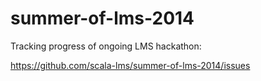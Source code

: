 summer-of-lms-2014
==================

Tracking progress of ongoing LMS hackathon: 

https://github.com/scala-lms/summer-of-lms-2014/issues
